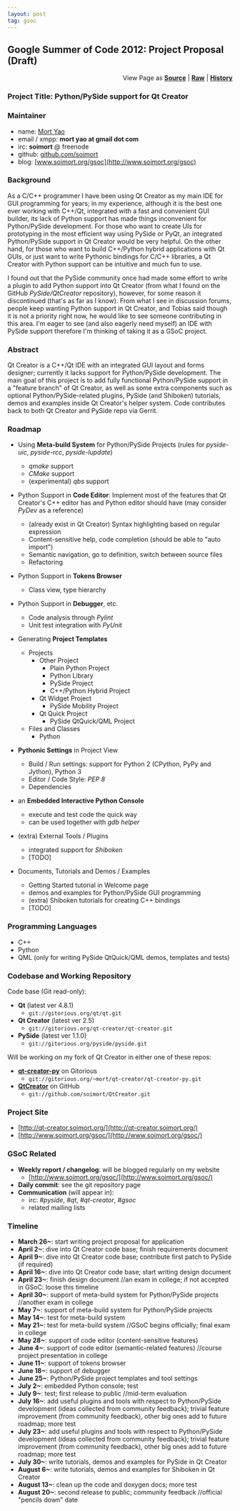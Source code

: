 ```yaml
---
layout: post
tag: gsoc
---
```


## Google Summer of Code 2012: Project Proposal (Draft)

<div class="divIndex" style="text-align: right">View Page as <b><a href="https://github.com/soimort/soimort.github.com/blob/master/_posts/2012-03-29-gsoc.markdown">Source</a></b> | <b><a href="https://raw.github.com/soimort/soimort.github.com/master/_posts/2012-03-29-gsoc.markdown">Raw</a></b> | <b><a href="https://github.com/soimort/soimort.github.com/commits/master/_posts/2012-03-29-gsoc.markdown">History</a></b></div>

### Project Title: Python/PySide support for Qt Creator

### Maintainer
* name: [Mort Yao](https://plus.google.com/100974147585154622588)
* email / xmpp: **mort yao at gmail dot com**
* irc: **soimort** @ freenode
* github: [github.com/soimort](https://github.com/soimort)
* blog: [www.soimort.org/gsoc](http://www.soimort.org/gsoc)

### Background
As a C/C++ programmer I have been using Qt Creator as my main IDE for GUI programming for years; in my experience, although it is the best one ever working with C++/Qt, integrated with a fast and convenient GUI builder, its lack of Python support has made things inconvenient for Python/PySide development. For those who want to create UIs for prototyping in the most efficient way using PySide or PyQt, an integrated Python/PySide support in Qt Creator would be very helpful. On the other hand, for those who want to build C++/Python hybrid applications with Qt GUIs, or just want to write Pythonic bindings for C/C++ libraries, a Qt Creator with Python support can be intuitive and much fun to use.

I found out that the PySide community once had made some effort to write a plugin to add Python support into Qt Creator (from what I found on the GitHub *PySide/QtCreator* repository), however, for some reason it discontinued (that's as far as I know). From what I see in discussion forums, people keep wanting Python support in Qt Creator, and Tobias said though it is not a priority right now, he would like to see someone contributing in this area. I'm eager to see (and also eagerly need myself) an IDE with PySide support therefore I'm thinking of taking it as a GSoC project.

### Abstract
Qt Creator is a C++/Qt IDE with an integrated GUI layout and forms designer; currently it lacks support for Python/PySide development. The main goal of this project is to add fully functional Python/PySide support in a "feature branch" of Qt Creator, as well as some extra components such as optional Python/PySide-related plugins, PySide (and Shiboken) tutorials, demos and examples inside Qt Creator's helper system. Code contributes back to both Qt Creator and PySide repo via Gerrit.

### Roadmap
* Using **Meta-build System** for Python/PySide Projects (rules for *pyside-uic*, *pyside-rcc*, *pyside-lupdate*)
    * *qmake* support
    * *CMake* support
    * (experimental) *qbs* support

* Python Support in **Code Editor**: Implement most of the features that Qt Creator's C++ editor has and Python editor should have (may consider *PyDev* as a reference)
    * (already exist in Qt Creator) Syntax highlighting based on regular expression
    * Content-sensitive help, code completion (should be able to "auto import")
    * Semantic navigation, go to definition, switch between source files
    * Refactoring

* Python Support in **Tokens Browser**
    * Class view, type hierarchy

* Python Support in **Debugger**, etc.
    * Code analysis through *Pylint*
    * Unit test integration with *PyUnit*

* Generating **Project Templates**
    * Projects
        * Other Project
            * Plain Python Project
            * Python Library
            * PySide Project
            * C++/Python Hybrid Project
        * Qt Widget Project
            * PySide Mobility Project
        * Qt Quick Project
            * PySide QtQuick/QML Project
    * Files and Classes
        * Python

* **Pythonic Settings** in Project View
    * Build / Run settings: support for Python 2 (CPython, PyPy and Jython), Python 3
    * Editor / Code Style: *PEP 8*
    * Dependencies

* an **Embedded Interactive Python Console**
    * execute and test code the quick way
    * can be used together with *gdb helper*

* (extra) External Tools / Plugins
    * integrated support for *Shiboken*
    * [TODO]

* Documents, Tutorials and Demos / Examples
    * Getting Started tutorial in Welcome page
    * demos and examples for Python/PySide GUI programming
    * (extra) Shiboken tutorials for creating C++ bindings
    * [TODO]

### Programming Languages
* C++
* Python
* QML (only for writing PySide QtQuick/QML demos, templates and tests)

### Codebase and Working Repository
Code base (Git read-only):

* **Qt** (latest ver 4.8.1)
    * `git://gitorious.org/qt/qt.git`
* **Qt Creator** (latest ver 2.5)
    * `git://gitorious.org/qt-creator/qt-creator.git`
* **PySide** (latest ver 1.1.0)
    * `git://gitorious.org/pyside/pyside.git`

Will be working on my fork of Qt Creator in either one of these repos:

* [**qt-creator-py**](https://gitorious.org/~mort/qt-creator/qt-creator-py) on Gitorious
    * `git://gitorious.org/~mort/qt-creator/qt-creator-py.git`
* [**QtCreator**](https://github.com/soimort/QtCreator) on GitHub
    * `git://github.com/soimort/QtCreator.git`

### Project Site
* [http://qt-creator.soimort.org/](http://qt-creator.soimort.org/)
* [http://www.soimort.org/gsoc/](http://www.soimort.org/gsoc/)

### GSoC Related
* **Weekly report / changelog**: will be blogged regularly on my website
    * [http://www.soimort.org/gsoc/](http://www.soimort.org/gsoc/)
* **Daily commit**: see the git repository page
* **Communication** (will appear in):
    * irc: *#pyside*, *#qt*, *#qt-creator*, *#gsoc*
    * related mailing lists

### Timeline
* **March 26~**: start writing project proposal for application
* **April 2~**: dive into Qt Creator code base; finish requirements document
* **April 9~**: dive into Qt Creator code base; contribute first patch to PySide (if required)
* **April 16~**: dive into Qt Creator code base; start writing design document
* **April 23~**: finish design document //an exam in college; if not accepted in GSoC: loose this timeline
* **April 30~**: support of meta-build system for Python/PySide projects //another exam in college
* **May 7~**: support of meta-build system for Python/PySide projects
* **May 14~**: test for meta-build system
* **May 21~**: test for meta-build system //GSoC begins officially; final exam in college
* **May 28~**: support of code editor (content-sensitive features)
* **June 4~**: support of code editor (semantic-related features) //course project presentation in college
* **June 11~**: support of tokens browser
* **June 18~**: support of debugger
* **June 25~**: Python/PySide project templates and tool settings
* **July 2~**: embedded Python console; test
* **July 9~**: test; first release to public //mid-term evaluation
* **July 16~**: add useful plugins and tools with respect to Python/PySide development (ideas collected from community feedback); trivial feature improvement (from community feedback), other big ones add to future roadmap; more test
* **July 23~**: add useful plugins and tools with respect to Python/PySide development (ideas collected from community feedback); trivial feature improvement (from community feedback), other big ones add to future roadmap; more test
* **July 30~**: write tutorials, demos and examples for PySide in Qt Creator
* **August 6~**: write tutorials, demos and examples for Shiboken in Qt Creator
* **August 13~**: clean up the code and doxygen docs; more test
* **August 20~**: second release to public; community feedback //official "pencils down" date
